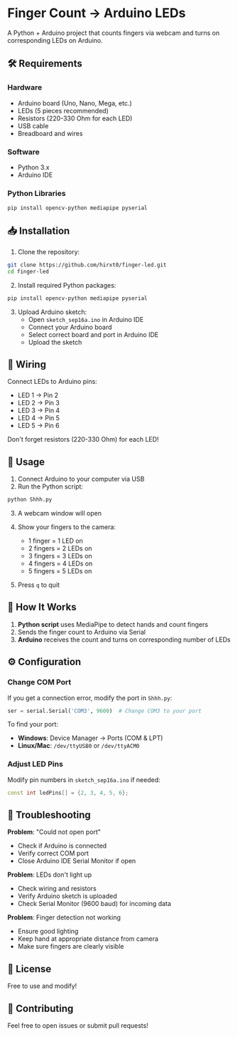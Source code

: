 # Finger Count → Arduino LEDs

A Python + Arduino project that counts fingers via webcam and turns on corresponding LEDs on Arduino.

## 🛠️ Requirements

### Hardware
- Arduino board (Uno, Nano, Mega, etc.)
- LEDs (5 pieces recommended)
- Resistors (220-330 Ohm for each LED)
- USB cable
- Breadboard and wires

### Software
- Python 3.x
- Arduino IDE

### Python Libraries
```bash
pip install opencv-python mediapipe pyserial
```

## 📥 Installation

1. Clone the repository:
```bash
git clone https://github.com/hirxt0/finger-led.git
cd finger-led
```

2. Install required Python packages:
```bash
pip install opencv-python mediapipe pyserial
```

3. Upload Arduino sketch:
   - Open `sketch_sep16a.ino` in Arduino IDE
   - Connect your Arduino board
   - Select correct board and port in Arduino IDE
   - Upload the sketch

## 🔌 Wiring

Connect LEDs to Arduino pins:
- LED 1 → Pin 2
- LED 2 → Pin 3
- LED 3 → Pin 4
- LED 4 → Pin 5
- LED 5 → Pin 6

Don't forget resistors (220-330 Ohm) for each LED!

## 🚀 Usage

1. Connect Arduino to your computer via USB
2. Run the Python script:
```bash
python Shhh.py
```
3. A webcam window will open
4. Show your fingers to the camera:
   - 1 finger = 1 LED on
   - 2 fingers = 2 LEDs on
   - 3 fingers = 3 LEDs on
   - 4 fingers = 4 LEDs on
   - 5 fingers = 5 LEDs on

5. Press `q` to quit

## 📝 How It Works

1. **Python script** uses MediaPipe to detect hands and count fingers
2. Sends the finger count to Arduino via Serial
3. **Arduino** receives the count and turns on corresponding number of LEDs

## ⚙️ Configuration

### Change COM Port
If you get a connection error, modify the port in `Shhh.py`:
```python
ser = serial.Serial('COM3', 9600)  # Change COM3 to your port
```

To find your port:
- **Windows**: Device Manager → Ports (COM & LPT)
- **Linux/Mac**: `/dev/ttyUSB0` or `/dev/ttyACM0`

### Adjust LED Pins
Modify pin numbers in `sketch_sep16a.ino` if needed:
```cpp
const int ledPins[] = {2, 3, 4, 5, 6};
```

## 🐛 Troubleshooting

**Problem**: "Could not open port"
- Check if Arduino is connected
- Verify correct COM port
- Close Arduino IDE Serial Monitor if open

**Problem**: LEDs don't light up
- Check wiring and resistors
- Verify Arduino sketch is uploaded
- Check Serial Monitor (9600 baud) for incoming data

**Problem**: Finger detection not working
- Ensure good lighting
- Keep hand at appropriate distance from camera
- Make sure fingers are clearly visible

## 📄 License

Free to use and modify!

## 🤝 Contributing

Feel free to open issues or submit pull requests!
